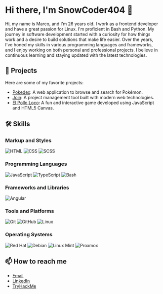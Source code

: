 # Hi there, I'm SnowCoder404 👋

Hi, my name is Marco, and I'm 26 years old. I work as a frontend developer and have a great passion for Linux. I'm proficient in Bash and Python. My journey in software development started with a curiosity for how things work and a desire to build solutions that make life easier. Over the years, I've honed my skills in various programming languages and frameworks, and I enjoy working on both personal and professional projects. I believe in continuous learning and staying updated with the latest technologies.

## 🚀 Projects

Here are some of my favorite projects:

- [Pokedex](https://github.com/SnowCoder404/pokedex): A web application to browse and search for Pokémon.
- [Join](https://github.com/SnowCoder404/join): A project management tool built with modern web technologies.
- [El Pollo Loco](https://github.com/SnowCoder404/el-pollo-loco): A fun and interactive game developed using JavaScript and HTML5 Canvas.

## 🛠 Skills

### Markup and Styles

![HTML](https://img.shields.io/badge/HTML-%23E34F26.svg?style=flat&logo=html5&logoColor=white)
![CSS](https://img.shields.io/badge/CSS-%231572B6.svg?style=flat&logo=css3&logoColor=white)
![SCSS](https://img.shields.io/badge/SCSS-%23CC6699.svg?style=flat&logo=sass&logoColor=white)

### Programming Languages

![JavaScript](https://img.shields.io/badge/JavaScript-%23F7DF1E.svg?style=flat&logo=javascript&logoColor=black)
![TypeScript](https://img.shields.io/badge/TypeScript-%23007ACC.svg?style=flat&logo=typescript&logoColor=white)
![Bash](https://img.shields.io/badge/Bash-%234EAA25.svg?style=flat&logo=gnubash&logoColor=white)

### Frameworks and Libraries

![Angular](https://img.shields.io/badge/Angular-%23DD0031.svg?style=flat&logo=angular&logoColor=white)

### Tools and Platforms

![Git](https://img.shields.io/badge/Git-%23F05032.svg?style=flat&logo=git&logoColor=white)
![GitHub](https://img.shields.io/badge/GitHub-%23181717.svg?style=flat&logo=github&logoColor=white)
![Linux](https://img.shields.io/badge/Linux-%23FCC624.svg?style=flat&logo=linux&logoColor=black)

### Operating Systems

![Red Hat](https://img.shields.io/badge/Red_Hat-%23EE0000.svg?style=flat&logo=redhat&logoColor=white)
![Debian](https://img.shields.io/badge/Debian-%23A81D33.svg?style=flat&logo=debian&logoColor=white)
![Linux Mint](https://img.shields.io/badge/Linux_Mint-%2333B5E5.svg?style=flat&logo=linuxmint&logoColor=white)
![Proxmox](https://img.shields.io/badge/Proxmox-%23E21C1C.svg?style=flat&logo=proxmox&logoColor=white)

## 📫 How to reach me

- [Email](mailto:contact@marco-lenschau.de)
- [LinkedIn](https://www.linkedin.com/in/marco-lenschau-271214317/)
- [TryHackMe](https://tryhackme.com/p/SnowCoder404)
